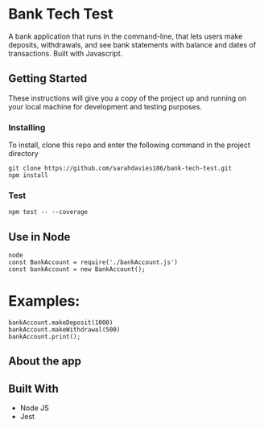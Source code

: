 # Bank Tech Test

A bank application that runs in the command-line, that lets users make deposits, 
withdrawals, and see bank statements with balance and dates of transactions. 
Built with Javascript.

## Getting Started

These instructions will give you a copy of the project up and running on
your local machine for development and testing purposes. 

### Installing

To install, clone this repo and enter the following command in the project directory
```
git clone https://github.com/sarahdavies186/bank-tech-test.git  
npm install 
```
### Test
```
npm test -- --coverage
```
## Use in Node
```
node
const BankAccount = require('./bankAccount.js')
const bankAccount = new BankAccount();
```
# Examples: 
```
bankAccount.makeDeposit(1000)
bankAccount.makeWithdrawal(500)
bankAccount.print();
```

## About the app



## Built With

  - Node JS
  - Jest

